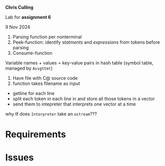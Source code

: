 **Chris Culling**

Lab for **assignment 6**

9 Nov 2024

<!-- Assignment reference and example: https://github.com/Rassou1/CatInterpreter -->

1. Parsing function per nonterminal
2. Peek-function: identify *statments* and *expressions* from tokens before parsing
3. Consume-function

Variable names + values = key-value pairs in hash table (symbol table, managed by `AssgStmt`)

1. Have file with C@ source code
2. function takes filename as input
- getline for each line
- split each token in each line in and store all those tokens in a vector<string>
- send them to intepreter that interprets one vector<string> at a time

why tf does `Interpreter` take an `ostream`???

# Requirements

# Issues